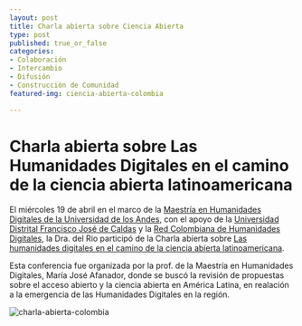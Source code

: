 ```yaml
---
layout: post
title: Charla abierta sobre Ciencia Abierta
type: post
published: true_or_false
categories:
- Colaboración
- Intercambio
- Difusión
- Construcción de Comunidad
featured-img: ciencia-abierta-colombia

---
```


# Charla abierta sobre Las Humanidades Digitales en el camino de la ciencia abierta latinoamericana

El miércoles 19 de abril en el marco de la [Maestría en Humanidades Digitales de la Universidad de los Andes](https://facartes.uniandes.edu.co/), con el apoyo de la [Universidad Distrital Francisco José de Caldas](https://www.udistrital.edu.co/inicio) y la [Red Colombiana de Humanidades Digitales](https://rchd.com.co/), la Dra. del Rio participó de la Charla abierta sobre [Las humanidades digitales en el camino de la ciencia abierta latinoamericana](https://facartes.uniandes.edu.co/evento/charla-las-humanidades-digitales-en-el-camino-de-la-ciencia-abierta-latinoamericana/).

Esta conferencia fue organizada por la prof. de la Maestría en Humanidades Digitales, María José Afanador, donde se buscó la revisión de propuestas sobre el acceso abierto y la ciencia abierta en América Latina, en realación a la emergencia de las Humanidades Digitales en la región.


![charla-abierta-colombia](/assets/img/posts/ciencia-abierta-colombia1.jpg)
